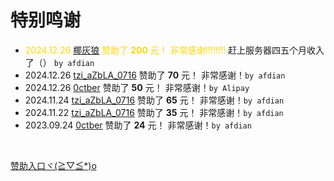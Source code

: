 # 特别鸣谢
- <font color="gold">2024.12.26 [椰灰狼](https://space.bilibili.com/3546795693050045) 赞助了 **200** 元！ 非常感谢!!!!!!!!</font> 赶上服务器四五个月收入了（） <span class="heimu" title="这辈子没见过这么多钱">`by afdian`
- 2024.12.26 [tzi_aZbLA_0716](https://afdian.com/a/tzi_aZbLA_0716) 赞助了 **70** 元！ 非常感谢！`by afdian`
- 2024.12.26 [0ctber](https://space.bilibili.com/1625076352) 赞助了 **50** 元！ 非常感谢！`by Alipay`
- 2024.11.24 [tzi_aZbLA_0716](https://afdian.com/a/tzi_aZbLA_0716) 赞助了 **65** 元！ 非常感谢！`by afdian`
- 2024.11.22 [tzi_aZbLA_0716](https://afdian.com/a/tzi_aZbLA_0716) 赞助了 **35** 元！ 非常感谢！`by afdian`
- 2023.09.24 [0ctber](https://space.bilibili.com/1625076352) 赞助了 **24** 元！ 非常感谢！`by afdian`
<br>

[赞助入口ヾ(≧▽≦*)o](https://afdian.com/a/kukemc)
